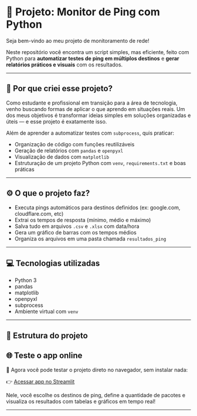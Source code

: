# 🧠 Projeto: Monitor de Ping com Python

Seja bem-vindo ao meu projeto de monitoramento de rede!

Neste repositório você encontra um script simples, mas eficiente, feito com Python para **automatizar testes de ping em múltiplos destinos** e **gerar relatórios práticos e visuais** com os resultados.

---

## 🚀 Por que criei esse projeto?

Como estudante e profissional em transição para a área de tecnologia, venho buscando formas de aplicar o que aprendo em situações reais. Um dos meus objetivos é transformar ideias simples em soluções organizadas e úteis — e esse projeto é exatamente isso.

Além de aprender a automatizar testes com `subprocess`, quis praticar:

- Organização de código com funções reutilizáveis
- Geração de relatórios com `pandas` e `openpyxl`
- Visualização de dados com `matplotlib`
- Estruturação de um projeto Python com `venv`, `requirements.txt` e boas práticas

---

## ⚙️ O que o projeto faz?

- Executa pings automáticos para destinos definidos (ex: google.com, cloudflare.com, etc)
- Extrai os tempos de resposta (mínimo, médio e máximo)
- Salva tudo em arquivos `.csv` e `.xlsx` com data/hora
- Gera um gráfico de barras com os tempos médios
- Organiza os arquivos em uma pasta chamada `resultados_ping`

---

## 💻 Tecnologias utilizadas

- Python 3
- pandas
- matplotlib
- openpyxl
- subprocess
- Ambiente virtual com `venv`

---

## 📂 Estrutura do projeto



## 🌐 Teste o app online

🚀 Agora você pode testar o projeto direto no navegador, sem instalar nada:

👉 [Acessar app no Streamlit](https://rebelo81-ping-monitor.streamlit.app)

Nele, você escolhe os destinos de ping, define a quantidade de pacotes e visualiza os resultados com tabelas e gráficos em tempo real!

---






